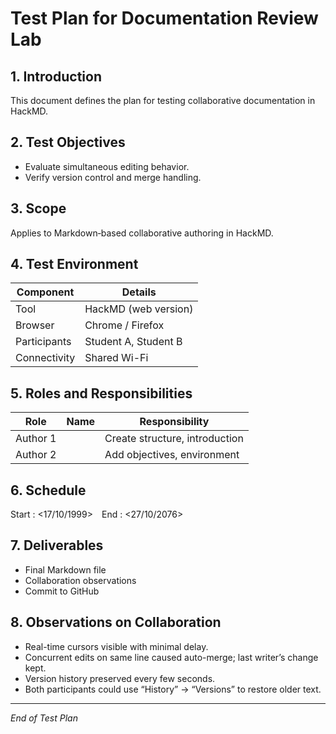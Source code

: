 # Test Plan for Documentation Review Lab

## 1. Introduction
This document defines the plan for testing collaborative documentation in HackMD.

## 2. Test Objectives
- Evaluate simultaneous editing behavior.
- Verify version control and merge handling.

## 3. Scope
Applies to Markdown‐based collaborative authoring in HackMD.

## 4. Test Environment
| Component | Details |
|------------|----------|
| Tool | HackMD (web version) |
| Browser | Chrome / Firefox |
| Participants | Student A, Student B |
| Connectivity | Shared Wi-Fi |

## 5. Roles and Responsibilities
| Role | Name | Responsibility |
|------|------|----------------|
| Author 1 | <Souvik Adak> | Create structure, introduction |
| Author 2 | <Gaurav Pandey> | Add objectives, environment |

## 6. Schedule
Start : <17/10/1999> End : <27/10/2076>

## 7. Deliverables
- Final Markdown file  
- Collaboration observations  
- Commit to GitHub

## 8. Observations on Collaboration
- Real-time cursors visible with minimal delay.  
- Concurrent edits on same line caused auto-merge; last writer’s change kept.  
- Version history preserved every few seconds.  
- Both participants could use “History” → “Versions” to restore older text.

---

*End of Test Plan*
